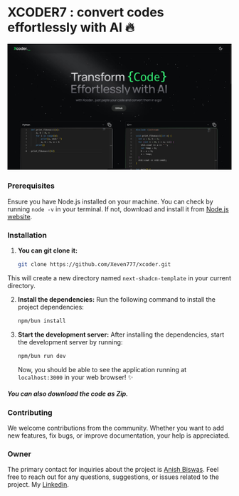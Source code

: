# XCODER7 : convert codes effortlessly with AI 🔥

![screenshot](src/app/opengraph-image.jpg)

### Prerequisites

Ensure you have Node.js installed on your machine. You can check by running `node -v` in your terminal. If not, download and install it from [Node.js website](https://nodejs.org).

### Installation

1. **You can git clone it:**

   ```sh
   git clone https://github.com/Xeven777/xcoder.git

   ```

This will create a new directory named `next-shadcn-template` in your current directory.

2. **Install the dependencies:**
   Run the following command to install the project dependencies:

   ```sh
   npm/bun install
   ```

3. **Start the development server:**
   After installing the dependencies, start the development server by running:

   ```sh
   npm/bun run dev
   ```

   Now, you should be able to see the application running at `localhost:3000` in your web browser! ✨

##### You can also download the code as Zip.

### Contributing

We welcome contributions from the community. Whether you want to add new features, fix bugs, or improve documentation, your help is appreciated.

### Owner

The primary contact for inquiries about the project is [Anish Biswas](https://github.com/Xeven777). Feel free to reach out for any questions, suggestions, or issues related to the project. My [Linkedin](https://www.linkedin.com/in/anishbiswas777/).

